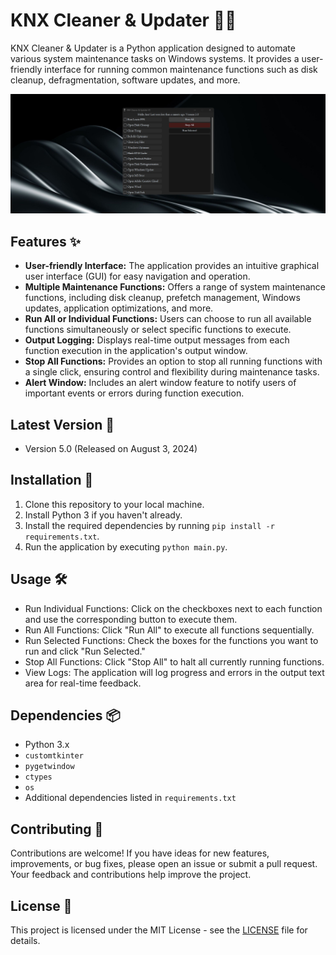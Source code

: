 # KNX Cleaner & Updater 🧹🔄

KNX Cleaner & Updater is a Python application designed to automate various system maintenance tasks on Windows systems. It provides a user-friendly interface for running common maintenance functions such as disk cleanup, defragmentation, software updates, and more.

![Screenshot of KNX Cleaner & Updater](docs/KNX_CleanerUpdaterV5.png)

## Features ✨

- **User-friendly Interface:** The application provides an intuitive graphical user interface (GUI) for easy navigation and operation.
- **Multiple Maintenance Functions:** Offers a range of system maintenance functions, including disk cleanup, prefetch management, Windows updates, application optimizations, and more.
- **Run All or Individual Functions:** Users can choose to run all available functions simultaneously or select specific functions to execute.
- **Output Logging:** Displays real-time output messages from each function execution in the application's output window.
- **Stop All Functions:** Provides an option to stop all running functions with a single click, ensuring control and flexibility during maintenance tasks.
- **Alert Window:** Includes an alert window feature to notify users of important events or errors during function execution.

## Latest Version 📅

- Version 5.0 (Released on August 3, 2024)

## Installation 🚀

1. Clone this repository to your local machine.
2. Install Python 3 if you haven't already.
3. Install the required dependencies by running `pip install -r requirements.txt`.
4. Run the application by executing `python main.py`.

## Usage 🛠️

- Run Individual Functions: Click on the checkboxes next to each function and use the corresponding button to execute them.
- Run All Functions: Click "Run All" to execute all functions sequentially.
- Run Selected Functions: Check the boxes for the functions you want to run and click "Run Selected."
- Stop All Functions: Click "Stop All" to halt all currently running functions.
- View Logs: The application will log progress and errors in the output text area for real-time feedback.

## Dependencies 📦

- Python 3.x
- `customtkinter`
- `pygetwindow`
- `ctypes`
- `os`
- Additional dependencies listed in `requirements.txt`

## Contributing 🤝

Contributions are welcome! If you have ideas for new features, improvements, or bug fixes, please open an issue or submit a pull request. Your feedback and contributions help improve the project.

## License 📄

This project is licensed under the MIT License - see the [LICENSE](LICENSE) file for details.
